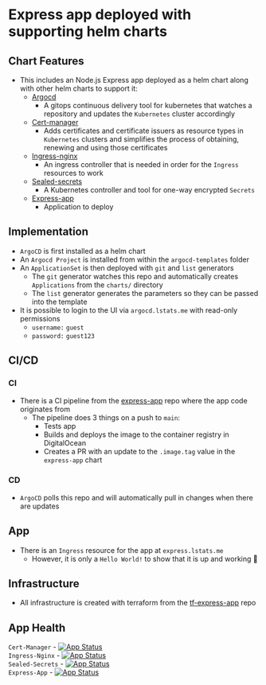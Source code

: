 # Express app deployed with supporting helm charts
## Chart Features
- This includes an Node.js Express app deployed as a helm chart along with other helm charts to support it:
  - [Argocd](https://argoproj.github.io/argo-helm)
    - A gitops continuous delivery tool for kubernetes that watches a repository and updates the `Kubernetes` cluster accordingly
  - [Cert-manager](https://charts.jetstack.io)
    - Adds certificates and certificate issuers as resource types in `Kubernetes` clusters and simplifies the process of obtaining, renewing and using those certificates
  - [Ingress-nginx](https://github.com/kubernetes/ingress-nginx)
    - An ingress controller that is needed in order for the `Ingress` resources to work
  - [Sealed-secrets](https://github.com/bitnami-labs/sealed-secrets)
    - A Kubernetes controller and tool for one-way encrypted `Secrets`
  - [Express-app](https://github.com/Lisa-Stats/express-app)
    - Application to deploy

## Implementation
- `ArgoCD` is first installed as a helm chart
- An `Argocd Project` is installed from within the `argocd-templates` folder
- An `ApplicationSet` is then deployed with `git` and `list` generators
  - The `git` generator watches this repo and automatically creates `Applications` from the `charts/` directory
  - The `list` generator generates the parameters so they can be passed into the template
- It is possible to login to the UI via `argocd.lstats.me` with read-only permissions
  - `username:` `guest`
  - `password:` `guest123`

## CI/CD
### CI
- There is a CI pipeline from the [express-app](https://github.com/Lisa-Stats/express-app) repo where the app code originates from
  - The pipeline does 3 things on a push to `main`:
    - Tests app
    - Builds and deploys the image to the container registry in DigitalOcean
    - Creates a PR with an update to the `.image.tag` value in the `express-app` chart
### CD
- `ArgoCD` polls this repo and will automatically pull in changes when there are updates

## App
- There is an `Ingress` resource for the app at `express.lstats.me`
  - However, it is only a `Hello World!` to show that it is up and working :partying_face:

## Infrastructure
- All infrastructure is created with terraform from the [tf-express-app](https://github.com/Lisa-Stats/tf-express-app) repo

## App Health
`Cert-Manager` - [![App Status](https://argocd.lstats.me/api/badge?name=cert-manager-testing&revision=true)](https://argocd.lstats.me/applications/cert-manager-testing) \
`Ingress-Nginx` - [![App Status](https://argocd.lstats.me/api/badge?name=ingress-nginx-testing&revision=true)](https://argocd.lstats.me/applications/ingress-nginx-testing) \
`Sealed-Secrets` - [![App Status](https://argocd.lstats.me/api/badge?name=sealed-secrets-testing&revision=true)](https://argocd.lstats.me/applications/sealed-secrets-testing) \
`Express-App` - [![App Status](https://argocd.lstats.me/api/badge?name=sealed-secrets-testing&revision=true)](https://argocd.lstats.me/applications/express-app-testing)
